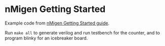 # nMigen Getting Started

Example code from [nMigen Getting Started guide](https://nmigen.info/nmigen/latest/start.html).

Run `make all` to generate verilog and run testbench for the counter, and to
program blinky for an icebreaker board.
